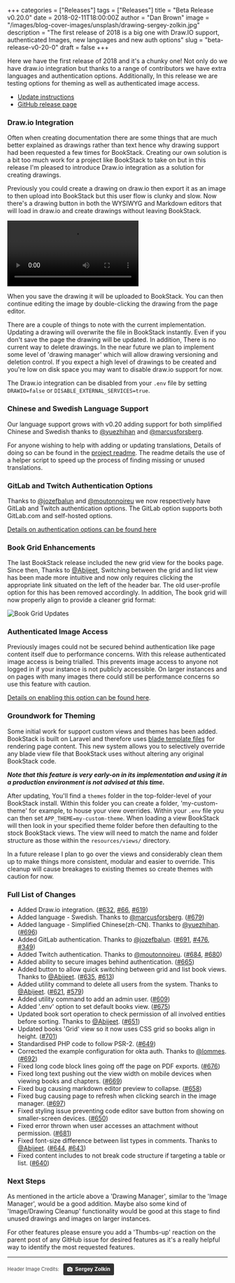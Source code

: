 +++
categories = ["Releases"]
tags = ["Releases"]
title = "Beta Release v0.20.0"
date = 2018-02-11T18:00:00Z
author = "Dan Brown"
image = "/images/blog-cover-images/unsplash/drawing-sergey-zolkin.jpg"
description = "The first release of 2018 is a big one with Draw.IO support, authenticated Images, new languages and new auth options"
slug = "beta-release-v0-20-0"
draft = false
+++

Here we have the first release of 2018 and it's a chunky one! Not only do we have draw.io integration but thanks to a range of contributors we have extra languages and authentication options. Additionally, In this release we are testing options for theming as well as authenticated image access.

* [Update instructions](https://www.bookstackapp.com/docs/admin/updates)
* [GitHub release page](https://github.com/BookStackApp/BookStack/releases/tag/v0.20.0)

### Draw.io Integration

Often when creating documentation there are some things that are much better explained as drawings rather than text hence why drawing support had been requested a few times for BookStack. Creating our own solution is a bit too much work for a project like BookStack to take on but in this release I'm pleased to introduce Draw.io integration as a solution for creating drawings.

Previously you could create a drawing on draw.io then export it as an image to then upload into BookStack but this user flow is clunky and slow. Now there's a drawing button in both the WYSIWYG and Markdown editors that will load in draw.io and create drawings without leaving BookStack.

<video src="/images/2018/02/drawio-support.mp4" controls></video>

When you save the drawing it will be uploaded to BookStack. You can then continue editing the image by double-clicking the drawing from the page editor.

There are a couple of things to note with the current implementation. Updating a drawing will overwrite the file in BookStack instantly. Even if you don't save the page the drawing will be updated. In addition, There is no current way to delete drawings. In the near future we plan to implement some level of 'drawing manager' which will allow drawing versioning and deletion control. If you expect a high level of drawings to be created and you're low on disk space you may want to disable draw.io support for now. 

The Draw.io integration can be disabled from your `.env` file by setting `DRAWIO=false` or `DISABLE_EXTERNAL_SERVICES=true`.

### Chinese and Swedish Language Support

Our language support grows with v0.20 adding support for both simplified Chinese and Swedish thanks to [@yuezhihan](https://github.com/BookStackApp/BookStack/pull/696) and [@marcusforsberg](https://github.com/BookStackApp/BookStack/pull/679).

For anyone wishing to help with adding or updating translations, Details of doing so can be found in the [project readme](https://github.com/BookStackApp/BookStack#translations). The readme details the use of a helper script to speed up the process of finding missing or unused translations.

### GitLab and Twitch Authentication Options

Thanks to [@jozefbalun](https://github.com/BookStackApp/BookStack/pull/691) and [@moutonnoireu](https://github.com/BookStackApp/BookStack/pull/684) we now respectively have GitLab and Twitch authentication options. The GitLab option supports both GitLab.com and self-hosted options.

[Details on authentication options can be found here](/docs/admin/third-party-auth/)

### Book Grid Enhancements

The last BookStack release included the new grid view for the books page. Since then, Thanks to [@Abijeet](https://github.com/BookStackApp/BookStack/pull/635), Switching between the grid and list view has been made more intuitive and now only requires clicking the appropriate link situated on the left of the header bar. The old user-profile option for this has been removed accordingly. In addition, The book grid will now properly align to provide a cleaner grid format:

![Book Grid Updates](/images/2018/02/book-grid-updates.png)

### Authenticated Image Access

Previously images could not be secured behind authentication like page content itself due to performance concerns. With this release authenticated image access is being trialled. This prevents image access to anyone not logged in if your instance is not publicly accessible. On larger instances and on pages with many images there could still be performance concerns so use this feature with caution.

[Details on enabling this option can be found here](/docs/admin/security#image-authentication).  

### Groundwork for Theming

Some initial work for support custom views and themes has been added. BookStack is built on Laravel and therefore uses [blade template files](https://laravel.com/docs/5.5/blade) for rendering page content. This new system allows you to selectively override any blade view file that BookStack uses without altering any original BookStack code.

***Note that this feature is very early-on in its implementation and using it in a production environment is not advised at this time.***

After updating, You'll find a `themes` folder in the top-folder-level of your BookStack install. Within this folder you can create a folder, 'my-custom-theme' for example, to house your view overrides. Within your `.env` file you can then set `APP_THEME=my-custom-theme`. When loading a view BookStack will then look in your specified theme folder before then defaulting to the stock BookStack views. The view will need to match the name and folder structure as those within the `resources/views/` directory.

In a future release I plan to go over the views and considerably clean them up to make things more consistent, modular and easier to override. This cleanup will cause breakages to existing themes so create themes with caution for now.

### Full List of Changes

* Added Draw.io integration. ([#632](https://github.com/BookStackApp/BookStack/pull/632), [#66](https://github.com/BookStackApp/BookStack/issues/66), [#619](https://github.com/BookStackApp/BookStack/issues/619))
* Added language - Swedish. Thanks to [@marcusforsberg](https://github.com/BookStackApp/BookStack/pull/679). ([#679](https://github.com/BookStackApp/BookStack/pull/679))
* Added language - Simplified Chinese(zh-CN). Thanks to [@yuezhihan](https://github.com/BookStackApp/BookStack/pull/696). ([#696](https://github.com/BookStackApp/BookStack/pull/696))
* Added GitLab authentication. Thanks to [@jozefbalun](https://github.com/BookStackApp/BookStack/pull/691). ([#691](https://github.com/BookStackApp/BookStack/pull/691), [#476](https://github.com/BookStackApp/BookStack/issues/476), [#349](https://github.com/BookStackApp/BookStack/issues/349))
* Added Twitch authentication. Thanks to [@moutonnoireu](https://github.com/BookStackApp/BookStack/pull/684). ([#684](https://github.com/BookStackApp/BookStack/pull/684), [#680](https://github.com/BookStackApp/BookStack/issues/680))
* Added ability to secure images behind authentication. ([#665](https://github.com/BookStackApp/BookStack/pull/665))
* Added button to allow quick switching between grid and list book views. Thanks to [@Abijeet](https://github.com/BookStackApp/BookStack/pull/635). ([#635](https://github.com/BookStackApp/BookStack/pull/635), [#613](https://github.com/BookStackApp/BookStack/issues/613))
* Added utility command to delete all users from the system. Thanks to [@Abijeet](https://github.com/BookStackApp/BookStack/pull/621). ([#621](https://github.com/BookStackApp/BookStack/pull/621), [#579](https://github.com/BookStackApp/BookStack/issues/579))
* Added utility command to add an admin user. ([#609](https://github.com/BookStackApp/BookStack/issues/609))
* Added '.env' option to set default books view. ([#675](https://github.com/BookStackApp/BookStack/issues/675))
* Updated book sort operation to check permission of all involved entities before sorting. Thanks to [@Abijeet](https://github.com/BookStackApp/BookStack/pull/651). ([#651](https://github.com/BookStackApp/BookStack/pull/651))
* Updated books 'Grid' view so it now uses CSS grid so books align in height. ([#701](https://github.com/BookStackApp/BookStack/issues/701))
* Standardised PHP code to follow PSR-2. ([#649](https://github.com/BookStackApp/BookStack/issues/649))
* Corrected the example configuration for okta auth. Thanks to [@lommes](https://github.com/BookStackApp/BookStack/pull/692). ([#692](https://github.com/BookStackApp/BookStack/pull/692))
* Fixed long code block lines going off the page on PDF exports. ([#676](https://github.com/BookStackApp/BookStack/issues/676))
* Fixed long text pushing out the view width on mobile devices when viewing books and chapters. ([#669](https://github.com/BookStackApp/BookStack/issues/669))
* Fixed bug causing markdown editor preview to collapse. ([#658](https://github.com/BookStackApp/BookStack/issues/658))
* Fixed bug causing page to refresh when clicking search in the image manager. ([#697](https://github.com/BookStackApp/BookStack/issues/697))
* Fixed styling issue preventing code editor save button from showing on smaller-screen devices. ([#650](https://github.com/BookStackApp/BookStack/issues/650))
* Fixed error thrown when user accesses an attachment without permission. ([#681](https://github.com/BookStackApp/BookStack/issues/681))
* Fixed font-size difference between list types in comments. Thanks to [@Abijeet](https://github.com/BookStackApp/BookStack/pull/644). ([#644](https://github.com/BookStackApp/BookStack/pull/644), [#643](https://github.com/BookStackApp/BookStack/issues/643))
* Fixed content includes to not break code structure if targeting a table or list. ([#640](https://github.com/BookStackApp/BookStack/issues/640))


### Next Steps

As mentioned in the article above a 'Drawing Manager', similar to the 'Image Manager', would be a good addition. Maybe also some kind of 'Image/Drawing Cleanup' functionality would be good at this stage to find unused drawings and images on larger instances.

For other features please ensure you add a 'Thumbs-up' reaction on the parent post of any GitHub issue for desired features as it's a really helpful way to identify the most requested features.

----

<span style="font-size: 0.8em;opacity:0.8;">Header Image Credits: &nbsp; <a style="background-color:black;color:white;text-decoration:none;padding:4px 6px;font-family:-apple-system, BlinkMacSystemFont, &quot;San Francisco&quot;, &quot;Helvetica Neue&quot;, Helvetica, Ubuntu, Roboto, Noto, &quot;Segoe UI&quot;, Arial, sans-serif;font-size:12px;font-weight:bold;line-height:1.2;display:inline-block;border-radius:3px;" href="https://unsplash.com/@szolkin?utm_medium=referral&amp;utm_campaign=photographer-credit&amp;utm_content=creditBadge" target="_blank" rel="noopener noreferrer" title="Download free do whatever you want high-resolution photos from Sergey Zolkin"><span style="display:inline-block;padding:2px 3px;"><svg xmlns="http://www.w3.org/2000/svg" style="height:12px;width:auto;position:relative;vertical-align:middle;top:-1px;fill:white;" viewBox="0 0 32 32"><title>unsplash-logo</title><path d="M20.8 18.1c0 2.7-2.2 4.8-4.8 4.8s-4.8-2.1-4.8-4.8c0-2.7 2.2-4.8 4.8-4.8 2.7.1 4.8 2.2 4.8 4.8zm11.2-7.4v14.9c0 2.3-1.9 4.3-4.3 4.3h-23.4c-2.4 0-4.3-1.9-4.3-4.3v-15c0-2.3 1.9-4.3 4.3-4.3h3.7l.8-2.3c.4-1.1 1.7-2 2.9-2h8.6c1.2 0 2.5.9 2.9 2l.8 2.4h3.7c2.4 0 4.3 1.9 4.3 4.3zm-8.6 7.5c0-4.1-3.3-7.5-7.5-7.5-4.1 0-7.5 3.4-7.5 7.5s3.3 7.5 7.5 7.5c4.2-.1 7.5-3.4 7.5-7.5z"></path></svg></span><span style="display:inline-block;padding:2px 3px;">Sergey Zolkin</span></a></span>
